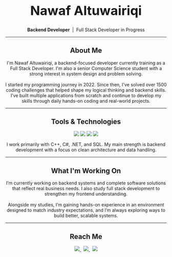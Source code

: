 <!-- Nawaf Altuwairiqi GitHub Profile -->

<h1 align="center" style="font-size: 40px;">Nawaf Altuwairiqi</h1>

<p align="center">
  <strong>Backend Developer</strong> &nbsp;|&nbsp; Full Stack Developer in Progress
</p>

<hr>

<h2 align="center">About Me</h2>

<p align="center">
  I'm Nawaf Altuwairiqi, a backend-focused developer currently training as a Full Stack Developer. I'm also a senior Computer Science student with a strong interest in system design and problem solving.
  <br><br>
  I started my programming journey in 2022. Since then, I've solved over 1500 coding challenges that helped shape my logical thinking and backend skills. I’ve built multiple applications from scratch and continue to develop my skills through daily hands-on coding and real-world projects.
</p>

<hr>

<h2 align="center">Tools & Technologies</h2>

<p align="center">
  <img src="https://img.shields.io/badge/C++-00599C?style=for-the-badge&logo=c%2B%2B&logoColor=white" />
  <img src="https://img.shields.io/badge/C%23-%23239120.svg?style=for-the-badge&logo=c-sharp&logoColor=white" />
  <img src="https://img.shields.io/badge/.NET-512BD4?style=for-the-badge&logo=dotnet&logoColor=white" />
  <img src="https://img.shields.io/badge/SQL-025E8C?style=for-the-badge&logo=Microsoft%20SQL%20Server&logoColor=white" />
</p>

<p align="center">
  I work primarily with C++, C#, .NET, and SQL. My main strength is backend development with a focus on clean architecture and data handling.
</p>

<hr>

<h2 align="center">What I'm Working On</h2>

<p align="center">
  I’m currently working on backend systems and complete software solutions that reflect real business needs. I also study full stack development to strengthen my frontend understanding.
  <br><br>
  Alongside my studies, I’m gaining hands-on experience in an environment designed to match industry expectations, and I’m always exploring ways to build better, scalable systems.
</p>

<hr>

<h2 align="center">Reach Me</h2>

<p align="center">
  <a href="https://www.linkedin.com/in/nawaf-altuwairiqi" target="_blank">
    <img src="https://img.shields.io/badge/-LinkedIn-0A66C2?style=for-the-badge&logo=linkedin&logoColor=white" />
  </a>
  &nbsp;
  <a href="https://x.com/nabwras20162" target="_blank">
    <img src="https://img.shields.io/badge/-X-000000?style=for-the-badge&logo=x&logoColor=white" />
  </a>
  &nbsp;
  <a href="mailto:Aboras1424@gmail.com">
    <img src="https://img.shields.io/badge/-Gmail-D14836?style=for-the-badge&logo=gmail&logoColor=white" />
  </a>
</p>

